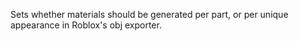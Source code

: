 Sets whether materials should be generated per part, or per unique appearance in Roblox's obj exporter.
